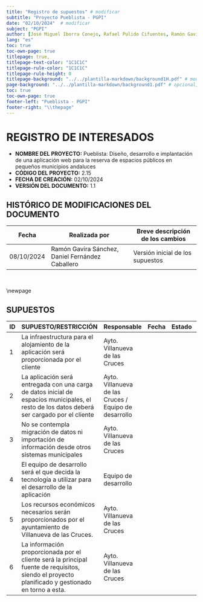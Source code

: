 ```yaml
---
title: "Registro de supuestos" # modificar 
subtitle: "Proyecto Pueblista - PGPI" 
date: "02/10/2024"  # modificar
subject: "PGPI" 
author: [José Miguel Iborra Conejo, Rafael Pulido Cifuentes, Ramón Gavira Sánchez, Antonio Macías Ferrera, Daniel Fernández Caballero] 
lang: "es"
toc: true
toc-own-page: true
titlepage: true,
titlepage-text-color: "1C1C1C"
titlepage-rule-color: "1C1C1C"
titlepage-rule-height: 0
titlepage-background: "../../plantilla-markdown/background1H.pdf" # modificar si el doc es horizontal
page-background: "../../plantilla-markdown/background1.pdf" # opcional, para fondo pagina
toc: true
toc-own-page: true
footer-left: "Pueblista - PGPI"
footer-right: "\\thepage"
---
```



# REGISTRO DE INTERESADOS

- **NOMBRE DEL PROYECTO:** Pueblista: Diseño, desarrollo e implantación de una aplicación web para la reserva de espacios públicos en pequeños municipios andaluces
- **CÓDIGO DEL PROYECTO:** 2.15
- **FECHA DE CREACIÓN:** 02/10/2024
- **VERSIÓN DEL DOCUMENTO:** 1.1


## HISTÓRICO DE MODIFICACIONES DEL DOCUMENTO
|Fecha	|Realizada por	|Breve descripción de los cambios
| ----- | ------------- | ----------------- |
|08/10/2024	| Ramón Gavira Sánchez, Daniel Fernández Caballero	| Versión inicial de los supuestos |

<br>

\newpage

## SUPUESTOS

| ID  | SUPUESTO/RESTRICCIÓN                                                                 | Responsable                         | Fecha | Estado | Comentarios |
|-----|--------------------------------------------------------------------------------------|-------------------------------------|-------------|--------|-------------|
| 1   | La infraestructura para el alojamiento de la aplicación será proporcionada por el cliente | Ayto. Villanueva de las Cruces      |             |        |             |
| 2   | La aplicación será entregada con una carga de datos inicial de espacios municipales, el resto de los datos deberá ser cargado por el cliente | Ayto. Villanueva de las Cruces / Equipo de desarrollo |             |        |             |
| 3   | No se contempla migración de datos ni importación de información desde otros sistemas municipales | Ayto. Villanueva de las Cruces      |             |        |             |
| 4   | El equipo de desarrollo será el que decida la tecnología a utilizar para el desarrollo de la aplicación | Equipo de desarrollo                |             |        |             |
| 5   | Los recursos económicos necesarios serán proporcionados por el ayuntamiento de Villanueva de las Cruces. | Ayto. Villanueva de las Cruces      |             |        |             |
| 6   | La información proporcionada por el cliente será la principal fuente de requisitos, siendo el proyecto planificado y gestionado en torno a esta. | Ayto. Villanueva de las Cruces      |             |        |             |

